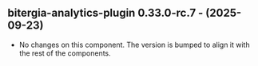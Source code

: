   ## bitergia-analytics-plugin 0.33.0-rc.7 - (2025-09-23)
  
  * No changes on this component. The version is bumped to align it
    with the rest of the components.
